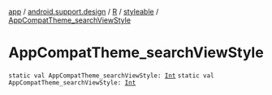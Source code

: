 [app](../../../index.md) / [android.support.design](../../index.md) / [R](../index.md) / [styleable](index.md) / [AppCompatTheme_searchViewStyle](./-app-compat-theme_search-view-style.md)

# AppCompatTheme_searchViewStyle

`static val AppCompatTheme_searchViewStyle: `[`Int`](https://kotlinlang.org/api/latest/jvm/stdlib/kotlin/-int/index.html)
`static val AppCompatTheme_searchViewStyle: `[`Int`](https://kotlinlang.org/api/latest/jvm/stdlib/kotlin/-int/index.html)